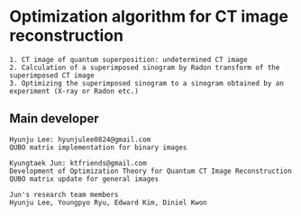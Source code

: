 # Optimization algorithm for CT image reconstruction
```
1. CT image of quantum superposition: undetermined CT image
2. Calculation of a superimposed sinogram by Radon transform of the superimposed CT image
3. Optimizing the superimposed sinogram to a sinogram obtained by an experiment (X-ray or Radon etc.)
```

## Main developer
```
Hyunju Lee: hyunjulee0824@gmail.com
QUBO matrix implementation for binary images
```
```
Kyungtaek Jun: ktfriends@gmail.com
Development of Optimization Theory for Quantum CT Image Reconstruction
QUBO matrix update for general images
```
```
Jun's research team members
Hyunju Lee, Youngpyo Ryu, Edward Kim, Diniel Kwon
```
